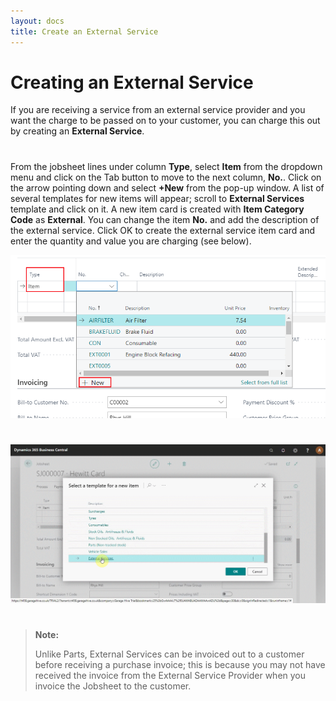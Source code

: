 ```yaml
---
layout: docs
title: Create an External Service
---
```


# Creating an External Service

If you are receiving a service from an external service provider and you want the charge to be passed on to your customer, you can charge this out by creating an **External Service**.

#

From the jobsheet lines under column **Type**, select **Item** from the dropdown menu and click on the Tab button to move to the next column, **No.**. Click on the arrow pointing down and select **+New** from the pop-up window. A list of several templates for new items will appear; scroll to **External Services** template and click on it. A new item card is created with **Item Category Code** as **External**. You can change the item **No.** and add the description of the external service. Click OK to create the external service item card and enter the quantity and value you are charging (see below). 

![](media/garagehive-external-services1.png) 

#
#

![](media/garagehive-external-services2.gif)

#

> **Note:** 
>
> Unlike Parts, External Services can be invoiced out to a customer before receiving a purchase invoice; this is because you may not have received the invoice from the External Service Provider when you invoice the Jobsheet to the customer. 
